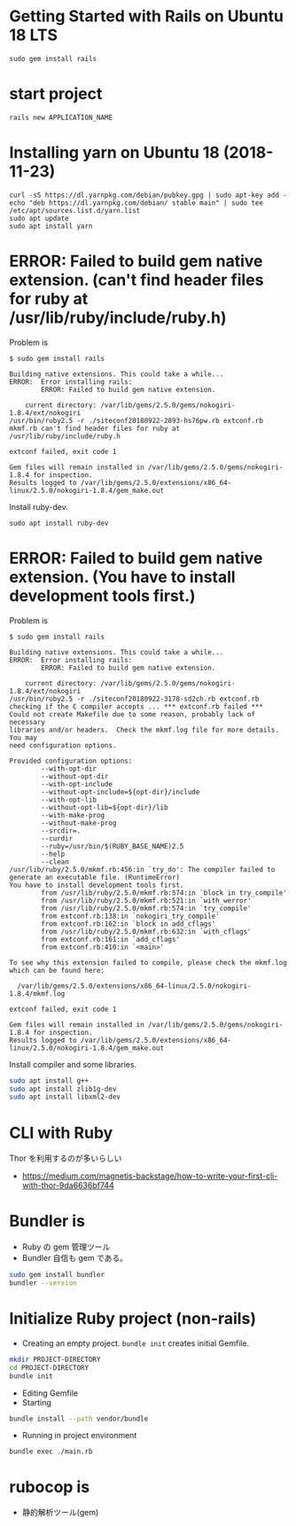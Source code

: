 # Getting Started with Rails on Ubuntu 18 LTS

```
sudo gem install rails
```

# start project

```
rails new APPLICATION_NAME
```

# Installing yarn on Ubuntu 18 (2018-11-23)

```
curl -sS https://dl.yarnpkg.com/debian/pubkey.gpg | sudo apt-key add -
echo "deb https://dl.yarnpkg.com/debian/ stable main" | sudo tee /etc/apt/sources.list.d/yarn.list
sudo apt update
sudo apt install yarn
```

# ERROR: Failed to build gem native extension. (can't find header files for ruby at /usr/lib/ruby/include/ruby.h)

Problem is

```
$ sudo gem install rails

Building native extensions. This could take a while...
ERROR:  Error installing rails:
        ERROR: Failed to build gem native extension.

    current directory: /var/lib/gems/2.5.0/gems/nokogiri-1.8.4/ext/nokogiri
/usr/bin/ruby2.5 -r ./siteconf20180922-2893-hs76pw.rb extconf.rb
mkmf.rb can't find header files for ruby at /usr/lib/ruby/include/ruby.h

extconf failed, exit code 1

Gem files will remain installed in /var/lib/gems/2.5.0/gems/nokogiri-1.8.4 for inspection.
Results logged to /var/lib/gems/2.5.0/extensions/x86_64-linux/2.5.0/nokogiri-1.8.4/gem_make.out
```

Install ruby-dev.

```
sudo apt install ruby-dev
```





# ERROR: Failed to build gem native extension. (You have to install development tools first.)

Problem is

```
$ sudo gem install rails

Building native extensions. This could take a while...
ERROR:  Error installing rails:
        ERROR: Failed to build gem native extension.

    current directory: /var/lib/gems/2.5.0/gems/nokogiri-1.8.4/ext/nokogiri
/usr/bin/ruby2.5 -r ./siteconf20180922-3178-sd2ch.rb extconf.rb
checking if the C compiler accepts ... *** extconf.rb failed ***
Could not create Makefile due to some reason, probably lack of necessary
libraries and/or headers.  Check the mkmf.log file for more details.  You may
need configuration options.

Provided configuration options:
        --with-opt-dir
        --without-opt-dir
        --with-opt-include
        --without-opt-include=${opt-dir}/include
        --with-opt-lib
        --without-opt-lib=${opt-dir}/lib
        --with-make-prog
        --without-make-prog
        --srcdir=.
        --curdir
        --ruby=/usr/bin/$(RUBY_BASE_NAME)2.5
        --help
        --clean
/usr/lib/ruby/2.5.0/mkmf.rb:456:in `try_do': The compiler failed to generate an executable file. (RuntimeError)
You have to install development tools first.
        from /usr/lib/ruby/2.5.0/mkmf.rb:574:in `block in try_compile'
        from /usr/lib/ruby/2.5.0/mkmf.rb:521:in `with_werror'
        from /usr/lib/ruby/2.5.0/mkmf.rb:574:in `try_compile'
        from extconf.rb:138:in `nokogiri_try_compile'
        from extconf.rb:162:in `block in add_cflags'
        from /usr/lib/ruby/2.5.0/mkmf.rb:632:in `with_cflags'
        from extconf.rb:161:in `add_cflags'
        from extconf.rb:410:in `<main>'

To see why this extension failed to compile, please check the mkmf.log which can be found here:

  /var/lib/gems/2.5.0/extensions/x86_64-linux/2.5.0/nokogiri-1.8.4/mkmf.log

extconf failed, exit code 1

Gem files will remain installed in /var/lib/gems/2.5.0/gems/nokogiri-1.8.4 for inspection.
Results logged to /var/lib/gems/2.5.0/extensions/x86_64-linux/2.5.0/nokogiri-1.8.4/gem_make.out
```

Install compiler and some libraries.

```bash
sudo apt install g++
sudo apt install zlib1g-dev
sudo apt install libxml2-dev
```

# CLI with Ruby

Thor を利用するのが多いらしい

* https://medium.com/magnetis-backstage/how-to-write-your-first-cli-with-thor-9da6636bf744

# Bundler is

* Ruby の gem 管理ツール
* Bundler 自信も gem である。

```bash
sudo gem install bundler
bundler --version
```

# Initialize Ruby project (non-rails)

* Creating an empty project. `bundle init` creates initial Gemfile.

```bash
mkdir PROJECT-DIRECTORY
cd PROJECT-DIRECTORY
bundle init
```

* Editing Gemfile
* Starting

```bash
bundle install --path vendor/bundle
```

* Running in project environment

```
bundle exec ./main.rb
```

# rubocop is

* 静的解析ツール(gem)
